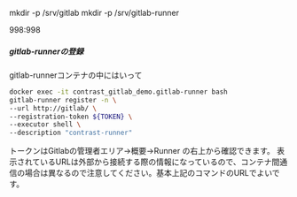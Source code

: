mkdir -p /srv/gitlab
mkdir -p /srv/gitlab-runner

998:998

##### gitlab-runnerの登録

gitlab-runnerコンテナの中にはいって

```sh
docker exec -it contrast_gitlab_demo.gitlab-runner bash
gitlab-runner register -n \
--url http://gitlab/ \
--registration-token ${TOKEN} \
--executor shell \
--description "contrast-runner"
```

トークンはGitlabの管理者エリア→概要→Runner の右上から確認できます。
表示されているURLは外部から接続する際の情報になっているので、コンテナ間通信の場合は異なるので注意してください。基本上記のコマンドのURLでよいです。


